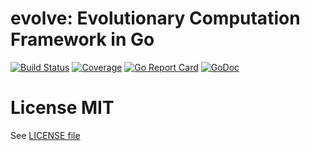 # evolve: Evolutionary Computation Framework in Go

[![Build Status](https://travis-ci.org/aurelien-rainone/evolve.svg?branch=master)](https://travis-ci.org/aurelien-rainone/evolve) [![Coverage](https://codecov.io/gh/aurelien-rainone/evolve/branch/master/graph/badge.svg)](https://codecov.io/gh/aurelien-rainone/evolve)
[![Go Report Card](https://goreportcard.com/badge/github.com/aurelien-rainone/evolve)](https://goreportcard.com/report/github.com/aurelien-rainone/evolve)
[![GoDoc](http://img.shields.io/badge/go-documentation-blue.svg?style=flat-square)](http://godoc.org/github.com/aurelien-rainone/evolve) 


# License MIT

See [LICENSE file](./LICENSE)
